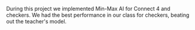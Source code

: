 During this project we implemented Min-Max AI for Connect 4 and checkers.
We had the best performance in our class for checkers, beating out the teacher's model.

